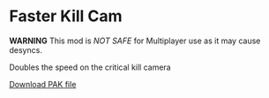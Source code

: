 # Faster Kill Cam

**WARNING** This mod is *NOT SAFE* for Multiplayer use as it may cause desyncs.

Doubles the speed on the critical kill camera

[Download PAK file](https://github.com/Donovan522/Icarus-Mods/raw/main/FasterKillCam/FasterKillCam_P.pak)
